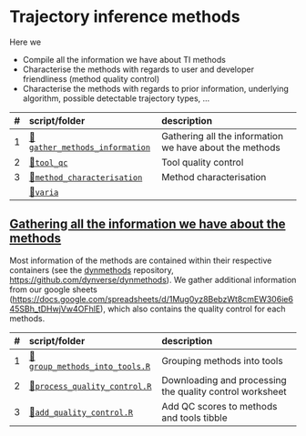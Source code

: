 
# Trajectory inference methods

Here we

  - Compile all the information we have about TI methods
  - Characterise the methods with regards to user and developer
    friendliness (method quality control)
  - Characterise the methods with regards to prior information,
    underlying algorithm, possible detectable trajectory types,
…

| \# | script/folder                                                  | description                                             |
| :- | :------------------------------------------------------------- | :------------------------------------------------------ |
| 1  | [📁`gather_methods_information`](01-gather_methods_information) | Gathering all the information we have about the methods |
| 2  | [📁`tool_qc`](02-tool_qc)                                       | Tool quality control                                    |
| 3  | [📁`method_characterisation`](03-method_characterisation)       | Method characterisation                                 |
|    | [📁`varia`](varia)                                              |                                                         |

## [Gathering all the information we have about the methods](01-gather_methods_information)

Most information of the methods are contained within their respective
containers (see the [dynmethods](https://github.com/dynverse/dynmethods)
repository, <https://github.com/dynverse/dynmethods>). We gather
additional information from our google sheets
(<https://docs.google.com/spreadsheets/d/1Mug0yz8BebzWt8cmEW306ie645SBh_tDHwjVw4OFhlE>),
which also contains the quality control for each
methods.

| \# | script/folder                                                                                | description                                              |
| :- | :------------------------------------------------------------------------------------------- | :------------------------------------------------------- |
| 1  | [📄`group_methods_into_tools.R`](01-gather_methods_information/01-group_methods_into_tools.R) | Grouping methods into tools                              |
| 2  | [📄`process_quality_control.R`](01-gather_methods_information/02-process_quality_control.R)   | Downloading and processing the quality control worksheet |
| 3  | [📄`add_quality_control.R`](01-gather_methods_information/03-add_quality_control.R)           | Add QC scores to methods and tools tibble                |
